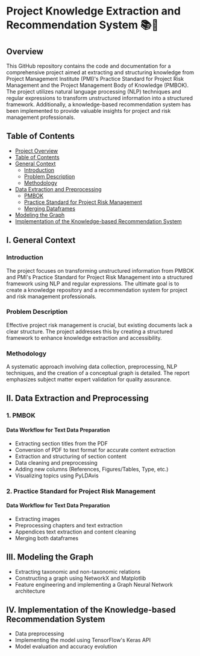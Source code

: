# Project Knowledge Extraction and Recommendation System 📚🤖

## Overview

This GitHub repository contains the code and documentation for a comprehensive project aimed at extracting and structuring knowledge from Project Management Institute (PMI)'s Practice Standard for Project Risk Management and the Project Management Body of Knowledge (PMBOK). The project utilizes natural language processing (NLP) techniques and regular expressions to transform unstructured information into a structured framework. Additionally, a knowledge-based recommendation system has been implemented to provide valuable insights for project and risk management professionals.

## Table of Contents

- [Project Overview](#project-knowledge-extraction-and-recommendation-system-)
- [Table of Contents](#table-of-contents)
- [General Context](#i-general-context)
  - [Introduction](#introduction)
  - [Problem Description](#problem-description)
  - [Methodology](#methodology)
- [Data Extraction and Preprocessing](#ii-data-extraction-and-preprocessing)
  - [PMBOK](#1-pmbok)
  - [Practice Standard for Project Risk Management](#2-practice-standard-for-project-risk-management)
  - [Merging Dataframes](#3-merging-both-dataframes)
- [Modeling the Graph](#iii-modeling-the-graph)
- [Implementation of the Knowledge-based Recommendation System](#iv-implementation-of-the-knowledge-based-recommendation-system)


## I. General Context

### Introduction

The project focuses on transforming unstructured information from PMBOK and PMI's Practice Standard for Project Risk Management into a structured framework using NLP and regular expressions. The ultimate goal is to create a knowledge repository and a recommendation system for project and risk management professionals.

### Problem Description

Effective project risk management is crucial, but existing documents lack a clear structure. The project addresses this by creating a structured framework to enhance knowledge extraction and accessibility.

### Methodology

A systematic approach involving data collection, preprocessing, NLP techniques, and the creation of a conceptual graph is detailed. The report emphasizes subject matter expert validation for quality assurance.

## II. Data Extraction and Preprocessing

### 1. PMBOK

#### Data Workflow for Text Data Preparation

- Extracting section titles from the PDF
- Conversion of PDF to text format for accurate content extraction
- Extraction and structuring of section content
- Data cleaning and preprocessing
- Adding new columns (References, Figures/Tables, Type, etc.)
- Visualizing topics using PyLDAvis

### 2. Practice Standard for Project Risk Management

#### Data Workflow for Text Data Preparation

- Extracting images
- Preprocessing chapters and text extraction
- Appendices text extraction and content cleaning
- Merging both dataframes

## III. Modeling the Graph

- Extracting taxonomic and non-taxonomic relations
- Constructing a graph using NetworkX and Matplotlib
- Feature engineering and implementing a Graph Neural Network architecture

## IV. Implementation of the Knowledge-based Recommendation System

- Data preprocessing
- Implementing the model using TensorFlow's Keras API
- Model evaluation and accuracy evolution
